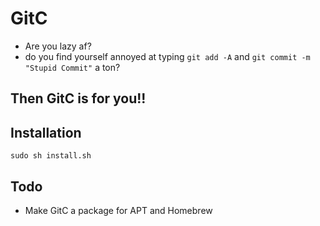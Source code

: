 # GitC
* Are you lazy af?
* do you find yourself annoyed at typing ```git add -A``` and ```git commit -m "Stupid Commit"``` a ton?

## Then GitC is for you!!

## Installation

```
sudo sh install.sh
```

## Todo
- Make GitC a package for APT and Homebrew
